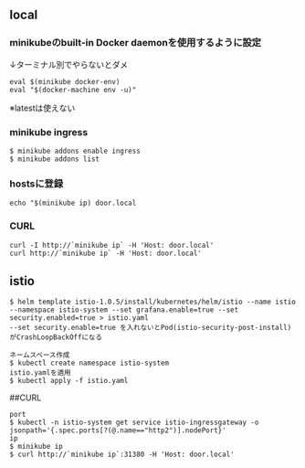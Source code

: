 ## local
### minikubeのbuilt-in Docker daemonを使用するように設定
↓ターミナル別でやらないとダメ
```
eval $(minikube docker-env)
eval "$(docker-machine env -u)"
```
※latestは使えない

### minikube ingress
```
$ minikube addons enable ingress
$ minikube addons list
```

### hostsに登録
```
echo "$(minikube ip) door.local
```

### CURL
```
curl -I http://`minikube ip` -H 'Host: door.local'
curl http://`minikube ip` -H 'Host: door.local'
```

## istio
```
$ helm template istio-1.0.5/install/kubernetes/helm/istio --name istio --namespace istio-system --set grafana.enable=true --set security.enabled=true > istio.yaml
--set security.enable=true を入れないとPod(istio-security-post-install)がCrashLoopBackOffになる
```
```
ネームスペース作成
$ kubectl create namespace istio-system
istio.yamlを適用
$ kubectl apply -f istio.yaml
```

##CURL
```
port
$ kubectl -n istio-system get service istio-ingressgateway -o jsonpath='{.spec.ports[?(@.name=="http2")].nodePort}'
ip 
$ minikube ip
$ curl http://`minikube ip`:31380 -H 'Host: door.local'
```




